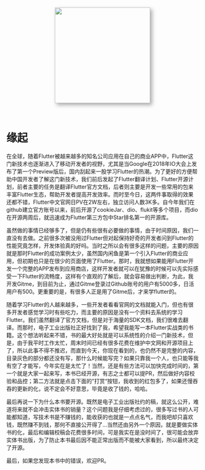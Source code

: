 <div style="text-align:center; padding-bottom:30px"><img style="height:250px;box-shadow: #aaa 5px 5px 10px;" src="https://cdn.jsdelivr.net/gh/flutterchina/flutter-in-action@1.0/docs/imgs/book.jpg"/></div>

# 缘起

在全球，随着Flutter被越来越多的知名公司应用在自己的商业APP中，Flutter这门新技术也逐渐进入了移动开发者的视野，尤其是当Google在2018年IO大会上发布了第一个Preview版后，国内刮起来一股学习Flutter的热潮。为了更好的方便帮助中国开发者了解这门新技术，我们前后发起了Flutter翻译计划、Flutter开源计划，前者主要的任务是翻译Flutter官方文档，后者则主要是开发一些常用的包来丰富Flutter生态，帮助开发者提高开发效率。而时至今日，这两件事取得的效果还都不错，Flutter中文官网日PV在2W左右，独立访问人数3K多。自今年我们在github建立官方账号以来，前后开源了cookieJar、dio、flukit等多个项目，而dio在开源两周后，就迅速成为Flutter第三方包中Star排名第一的开源库。

虽然做的事情已经够多了，但是仍有些很有必要做的事情，由于时间原因，我们一直没有去做。之前很多次被没用过Flutter但对起保持好奇的开发者问到Flutter的性能究竟怎样，开发体验真的好吗。当时之所以会有很多这样的问题，主要的原因就是那时Flutter的成功案例太少，虽然国内闲鱼是第一个引入Flutter的商业应用，但初期也只是在很少的页面使用了Flutter。那时，我就想如果能用Flutter开发一个完整的APP发布到应用商店，这样开发者就可以在犹豫的时候可以先实际感受一下Flutter的流畅度，这样有个直观的了解后，就会容易做出判断，为此，我开发Gitme，到目前为止，通过Gitme登录过Github账号的用户有5000多，日活用户有500。更重要的是，有很多人正是用了Gitme后，才来学flutter的。

随着学习Flutter的人越来越多，一些开发者看看官网的文档就能入门，但也有很多开发者感觉学习时有些吃力，而主要的原因是没有一个资料去系统的学习Flutter。我们虽然翻译了官方文档，但是对于海量的SDK文档，我们很难去翻译。而那时，电子工业出版社正好找到了我，希望我能写一本Flutter实战类的书籍。这个想法听起来不错，书的最大好处就是可以系统性的介绍一门新技术，但是，由于我平时工作太忙，周末时间已经有很多花费在维护中文网和开源项目上了，所以此事不得不推迟，而直到今天，你现在看到的，也仍然不是完整的内容，目录灰色的部分都还没有写，那什么时候能写完？如果只靠我一个人，也只能等我有空了才能写，今年实在是太忙了！当然，还是有些方法可以加快完成时间的，第一个就是大家一起来写，本书已经开源，有志之士都可以提PR，然后做好内容校验和品控；第二方法就是点击下面的”打赏“按钮，我收到的红包多了，如果还慢吞吞的更新的化，说不定会不好意思，毕竟是收了钱的，哈哈。

最后再说一下为什么本书要开源。既然是电子工业出版社约的稿，就这么公开，难道将来就不会冲击实体书的销量？这个问题我是仔细考虑过的，很多写过书的人可能都知道，写技术书是不赚钱的，能收获的也就是一点点名气，而我吧却只喜欢钱，既然赚不到钱，那何不直接公开得了…当然还由另外一个原因，就是要做实体书的化，最后和编辑校稿会花费很多时间，可是我实在是没时间了，很可能会放弃实体书出版，为了防止本书最后因不能正常出版而不能被大家看到，所以最终决定了开源。

最后，如果您发现本书中的错误，欢迎PR。


